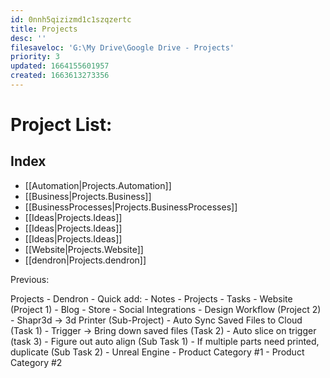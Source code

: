 ```yaml
---
id: 0nnh5qizizmd1c1szqzertc
title: Projects
desc: ''
filesaveloc: 'G:\My Drive\Google Drive - Projects'
priority: 3
updated: 1664155601957
created: 1663613273356
---
```


# Project List:
## Index
- [[Automation|Projects.Automation]]
- [[Business|Projects.Business]]
- [[BusinessProcesses|Projects.BusinessProcesses]]
- [[Ideas|Projects.Ideas]]
- [[Ideas|Projects.Ideas]]
- [[Ideas|Projects.Ideas]]
- [[Website|Projects.Website]]
- [[dendron|Projects.dendron]]




Previous:


Projects
    - Dendron
        - Quick add:
            - Notes
            - Projects
            - Tasks
    - Website (Project 1)
        - Blog
        - Store
        - Social Integrations
    - Design Workflow (Project 2)
        - Shapr3d -> 3d Printer (Sub-Project)
            - Auto Sync Saved Files to Cloud (Task 1)
            - Trigger -> Bring down saved files (Task 2)
            - Auto slice on trigger (task 3)
                - Figure out auto align (Sub Task 1)
                - If multiple parts need printed, duplicate (Sub Task 2)
    - Unreal Engine
    - Product Category #1
    - Product Category #2

    


